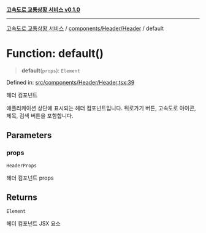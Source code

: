 [**고속도로 교통상황 서비스 v0.1.0**](../../../../README.md)

***

[고속도로 교통상황 서비스](../../../../modules.md) / [components/Header/Header](../README.md) / default

# Function: default()

> **default**(`props`): `Element`

Defined in: [src/components/Header/Header.tsx:39](https://github.com/ksheyon123/road-status-preview/blob/d56258a23fae54155a9cd30000ae39fff6269a67/src/components/Header/Header.tsx#L39)

헤더 컴포넌트

애플리케이션 상단에 표시되는 헤더 컴포넌트입니다.
뒤로가기 버튼, 고속도로 아이콘, 제목, 검색 버튼을 포함합니다.

## Parameters

### props

`HeaderProps`

헤더 컴포넌트 props

## Returns

`Element`

헤더 컴포넌트 JSX 요소

